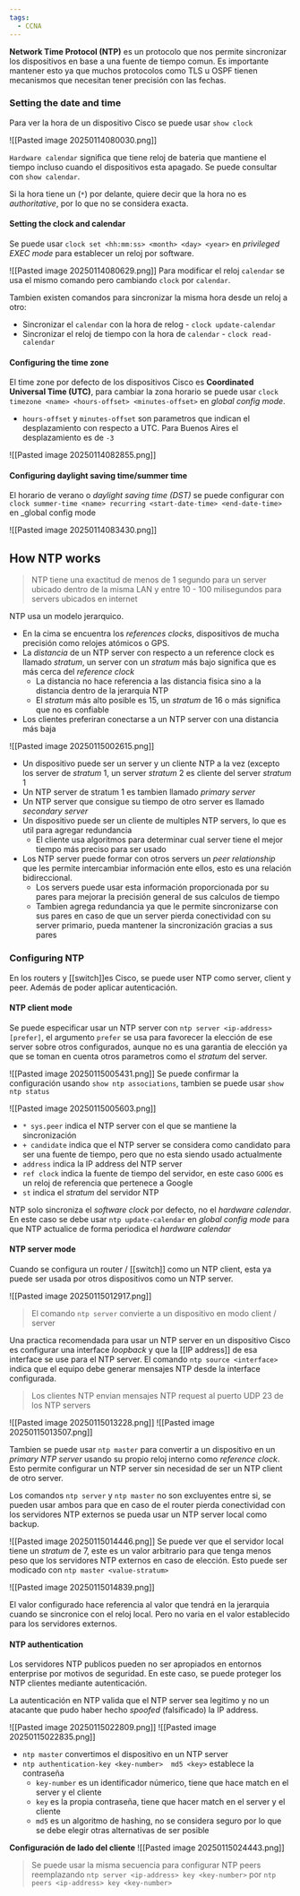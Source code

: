 ```yaml
---
tags:
  - CCNA
---
```

**Network Time Protocol (NTP)** es un protocolo que nos permite sincronizar los dispositivos en base a una fuente de tiempo comun. Es importante mantener esto ya que muchos protocolos como TLS u OSPF tienen mecanismos que necesitan tener precisión con las fechas. 

### Setting the date and time 
Para ver la hora de un dispositivo Cisco se puede usar `show clock` 

![[Pasted image 20250114080030.png]]

`Hardware calendar` significa que tiene reloj de bateria que mantiene el tiempo incluso cuando el dispositivos esta apagado. Se puede consultar con `show calendar`.

Si la hora tiene un (`*`) por delante, quiere decir que la hora no es _authoritative_, por lo que no se considera exacta. 

#### Setting the clock and calendar 
Se puede usar `clock set <hh:mm:ss> <month> <day> <year>` en _privileged EXEC mode_ para establecer un reloj por software.

![[Pasted image 20250114080629.png]]
Para modificar el reloj `calendar` se usa el mismo comando pero cambiando `clock` por `calendar`.

Tambien existen comandos para sincronizar la misma hora desde un reloj a otro:
- Sincronizar el `calendar` con la hora de relog - `clock update-calendar`
- Sincronizar el reloj de tiempo con la hora de `calendar` - `clock read-calendar`

#### Configuring the time zone 

El time zone por defecto de los dispositivos Cisco es **Coordinated Universal Time (UTC)**, para cambiar la zona horario se puede usar `clock timezone <name> <hours-offset> <minutes-offset>` en _global config mode_.
- `hours-offset` y `minutes-offset` son parametros que indican el desplazamiento con respecto a UTC. Para Buenos Aires el desplazamiento es de `-3`

![[Pasted image 20250114082855.png]]

#### Configuring daylight saving time/summer time 
El horario de verano o _daylight saving time (DST)_ se puede configurar con `clock summer-time <name> recurring <start-date-time> <end-date-time>` en _global config mode

![[Pasted image 20250114083430.png]]

## How NTP works 
> NTP tiene una exactitud de menos de 1 segundo para un server ubicado dentro de la misma LAN y entre 10 - 100 milisegundos para servers ubicados en internet 

NTP usa un modelo jerarquico. 
- En la cima se encuentra los _references clocks_, dispositivos de mucha precisión como relojes atómicos o GPS. 
- La _distancia_ de un NTP server con respecto a un reference clock es llamado _stratum_, un server con un _stratum_ más bajo significa que es más cerca del _reference clock_
	- La distancia no hace referencia a las distancia fisica sino a la distancia dentro de la jerarquia NTP
	- El _stratum_ más alto posible es 15, un _stratum_ de 16 o más significa que no es confiable
- Los clientes preferiran conectarse a un NTP server con una distancia más baja 

![[Pasted image 20250115002615.png]]
- Un dispositivo puede ser un server y un cliente NTP a la vez (excepto los server de _stratum_ 1, un server _stratum_ 2 es cliente del server _stratum_ 1
- Un NTP server de stratum 1 es tambien llamado _primary server_
- Un NTP server que consigue su tiempo de otro server es llamado _secondary server_
- Un dispositivo puede ser un cliente de multiples NTP servers, lo que es util para agregar redundancia 
	- El cliente usa algoritmos para determinar cual server tiene el mejor tiempo más preciso para ser usado 
- Los NTP server puede formar con otros servers un _peer relationship_ que les permite intercambiar información ente ellos, esto es una relación bidireccional. 
	- Los servers puede usar esta información proporcionada por su pares para mejorar la precisión general de sus calculos de tiempo
	- Tambien agrega redundancia ya que le permite sincronizarse con sus pares en caso de que un server pierda conectividad con su server primario, pueda mantener la sincronización gracias a sus pares 

### Configuring NTP 
En los routers y [[switch]]es Cisco, se puede user NTP como server, client y peer. Además de poder aplicar autenticación.
#### NTP client mode 

Se puede especificar usar un NTP server con `ntp server <ip-address> [prefer]`, el argumento `prefer` se usa para favorecer la elección de ese server sobre otros configurados, aunque no es una garantia de elección ya que se toman en cuenta otros parametros como el _stratum_ del server. 

![[Pasted image 20250115005431.png]]
Se puede confirmar la configuración usando `show ntp associations`, tambien se puede usar `show ntp status`

![[Pasted image 20250115005603.png]]
- `* sys.peer` indica el NTP server con el que se mantiene la sincronización 
- `+ candidate` indica que el NTP server se considera como candidato para ser una fuente de tiempo, pero que no esta siendo usado actualmente 
- `address` indica la IP address del NTP server 
- `ref clock` indica la fuente de tiempo del servidor, en este caso `GOOG` es un reloj de referencia que pertenece a Google
- `st` indica el _stratum_ del servidor NTP 

NTP solo sincroniza el _software clock_ por defecto, no el _hardware calendar_. En este caso se debe usar `ntp update-calendar` en _global config mode_ para que NTP actualice de forma periodica el _hardware calendar_

#### NTP server mode 
Cuando se configura un router / [[switch]] como un NTP client, esta ya puede ser usada por otros dispositivos como un NTP server. 

![[Pasted image 20250115012917.png]]
> El comando `ntp server` convierte a un dispositivo en modo client / server

Una practica recomendada para usar un NTP server en un dispositivo Cisco es configurar una interface _loopback_ y que la [[IP address]] de esa interface se use para el NTP server. El comando `ntp source <interface>` indica que el equipo debe generar mensajes NTP desde la interface configurada.

> Los clientes NTP envian mensajes NTP request al puerto UDP 23 de los NTP servers

![[Pasted image 20250115013228.png]]
![[Pasted image 20250115013507.png]]

Tambien se puede usar `ntp master` para convertir a un dispositivo en un _primary NTP server_ usando su propio reloj interno como _reference clock_. Esto permite configurar un NTP server sin necesidad de ser un NTP client de otro server. 

Los comandos `ntp server` y `ntp master` no son excluyentes entre si, se pueden usar ambos para que en caso de el router pierda conectividad con los servidores NTP externos se pueda usar un NTP server local como backup. 

![[Pasted image 20250115014446.png]]
Se puede ver que el servidor local tiene un _stratum_ de 7, este es un valor arbitrario para que tenga menos peso que los servidores NTP externos en caso de elección. Esto puede ser modicado con `ntp master <value-stratum>`

![[Pasted image 20250115014839.png]]

El valor configurado hace referencia al valor que tendrá en la jerarquia cuando se sincronice con el reloj local. Pero no varia en el valor establecido para los servidores externos. 

#### NTP authentication 
Los servidores NTP publicos pueden no ser apropiados en entornos enterprise por motivos de seguridad. En este caso, se puede proteger los NTP clientes mediante autenticación. 

La autenticación en NTP valida que el NTP server sea legitimo y no un atacante que pudo haber hecho _spoofed_ (falsificado) la IP address. 

![[Pasted image 20250115022809.png]]
![[Pasted image 20250115022835.png]]
 - `ntp master` convertimos el dispositivo en un NTP server 
 - `ntp authentication-key <key-number>  md5 <key>` establece la contraseña
	 - `key-number` es un identificador númerico, tiene que hace match en el server y el cliente
	 - `key` es la propia contraseña, tiene que hacer match en el server y el cliente
	- `md5` es un algoritmo de hashing, no se considera seguro por lo que se debe elegir otras alternativas de ser posible 

**Configuración de lado del cliente**
![[Pasted image 20250115024443.png]]
> Se puede usar la misma secuencia para configurar NTP peers reemplazando `ntp server <ip-address> key <key-number>` por `ntp peers <ip-address> key <key-number>`

